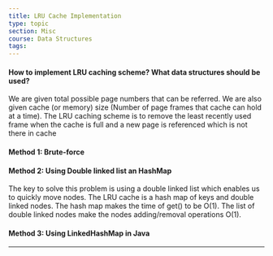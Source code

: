 ```yaml
---
title: LRU Cache Implementation
type: topic
section: Misc
course: Data Structures
tags:
---
```

#### How to implement LRU caching scheme? What data structures should be used? 
We are given total possible page numbers that can be referred. We are also given cache (or memory) size (Number of page frames that cache can hold at a time). The LRU caching scheme is to remove the least recently used frame when the cache is full and a new page is referenced which is not there in cache


#### Method 1: Brute-force


#### Method 2: Using Double linked list an HashMap
The key to solve this problem is using a double linked list which enables us to quickly move nodes.
The LRU cache is a hash map of keys and double linked nodes. The hash map makes the time of get() to be O(1). The list of double linked nodes make the nodes adding/removal operations O(1).

#### Method 3: Using LinkedHashMap in Java





---